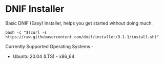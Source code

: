 # DNIF Installer
Basic DNIF (Easy) Installer, helps you get started without doing much.

`bash -c "$(curl -s https://raw.githubusercontent.com/dnif/installer/9.1.1/install.sh)"`

Currently Supported Operating Systems -
- Ubuntu 20.04 (LTS) - x86_64
